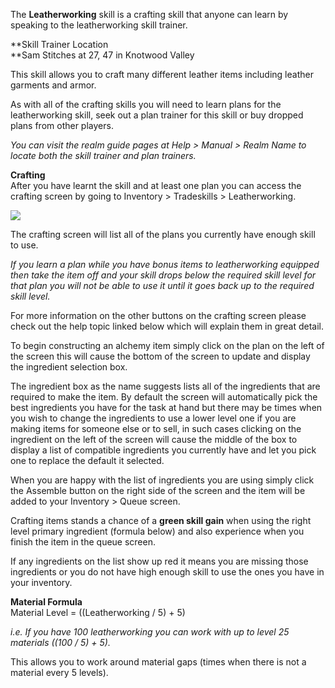 The **Leatherworking** skill is a crafting skill that anyone can learn by speaking to the leatherworking skill trainer.

**Skill Trainer Location  
**Sam Stitches at 27, 47 in Knotwood Valley

This skill allows you to craft many different leather items including leather garments and armor.

As with all of the crafting skills you will need to learn plans for the leatherworking skill, seek out a plan trainer for this skill or buy dropped plans from other players.

_You can visit the realm guide pages at Help > Manual > Realm Name to locate both the skill trainer and plan trainers._

**Crafting**  
After you have learnt the skill and at least one plan you can access the crafting screen by going to Inventory > Tradeskills > Leatherworking.

[![](https://lohcdn.com/images/t_leatherworking.jpg)](https://lohcdn.com/images/leatherworking.jpg)

The crafting screen will list all of the plans you currently have enough skill to use.

_If you learn a plan while you have bonus items to leatherworking equipped then take the item off and your skill drops below the required skill level for that plan you will not be able to use it until it goes back up to the required skill level._

For more information on the other buttons on the crafting screen please check out the help topic linked below which will explain them in great detail.

To begin constructing an alchemy item simply click on the plan on the left of the screen this will cause the bottom of the screen to update and display the ingredient selection box.

The ingredient box as the name suggests lists all of the ingredients that are required to make the item. By default the screen will automatically pick the best ingredients you have for the task at hand but there may be times when you wish to change the ingredients to use a lower level one if you are making items for someone else or to sell, in such cases clicking on the ingredient on the left of the screen will cause the middle of the box to display a list of compatible ingredients you currently have and let you pick one to replace the default it selected.

When you are happy with the list of ingredients you are using simply click the Assemble button on the right side of the screen and the item will be added to your Inventory > Queue screen.

Crafting items stands a chance of a **green skill gain** when using the right level primary ingredient (formula below) and also experience when you finish the item in the queue screen.

If any ingredients on the list show up red it means you are missing those ingredients or you do not have high enough skill to use the ones you have in your inventory.

**Material Formula**  
Material Level = ((Leatherworking / 5) + 5)

_i.e. If you have 100 leatherworking you can work with up to level 25 materials ((100 / 5) + 5)._

This allows you to work around material gaps (times when there is not a material every 5 levels).